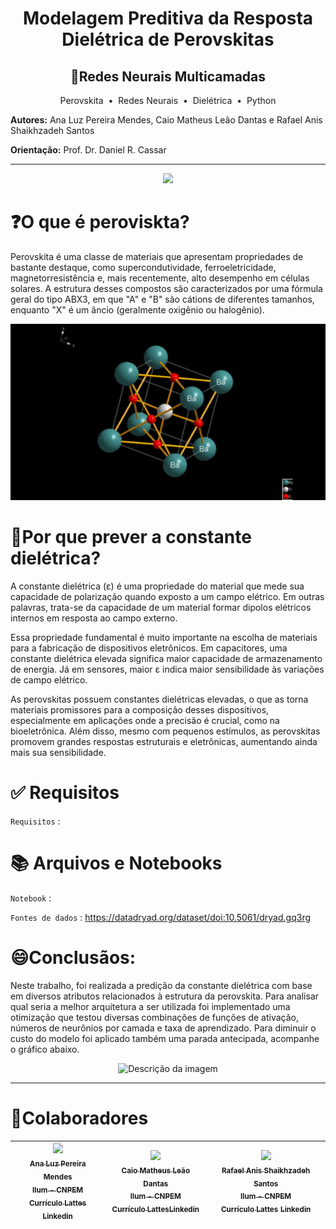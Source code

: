 <h1 align="center">Modelagem Preditiva da Resposta Dielétrica de Perovskitas </h1>
<h2 align="center">🧠Redes Neurais Multicamadas</h2> 

<p align="center">
   Perovskita 
  &nbsp;&bull;&nbsp; Redes Neurais
  &nbsp;&bull;&nbsp; Dielétrica
  &nbsp;&bull;&nbsp; Python
</p>

**Autores:** Ana Luz Pereira Mendes, Caio Matheus Leão Dantas e Rafael Anis Shaikhzadeh Santos

**Orientação:** Prof. Dr. Daniel R. Cassar

-----------

<p align="center">
<img loading="lazy" src="http://img.shields.io/static/v1?label=STATUS&message=EM%20DESENVOLVIMENTO&color=GREEN&style=for-the-badge"/>
</p>

# ❓O que é peroviskta?
Perovskita é uma classe de materiais que apresentam propriedades de bastante destaque, como supercondutividade, ferroeletricidade, magnetorresistência e, mais recentemente, alto desempenho em células solares. A estrutura desses compostos são caracterizados por uma fórmula geral do tipo ABX3, em que "A" e "B" são cátions de diferentes tamanhos, enquanto "X" é um âncio  (geralmente oxigênio ou halogênio). 

<div align="center">
  <img src="perovskitagif.gif" alt="Descrição da imagem" width="1000"/>
</div>

# 🔬Por que prever a constante dielétrica?
A constante dielétrica (ε) é uma propriedade do material que mede sua capacidade de polarização quando exposto a um campo elétrico. Em outras palavras, trata-se da capacidade de um material formar dipolos elétricos internos em resposta ao campo externo.

Essa propriedade fundamental é muito importante na escolha de materiais para a fabricação de dispositivos eletrônicos. Em capacitores, uma constante dielétrica elevada significa maior capacidade de armazenamento de energia. Já em sensores, maior ε indica maior sensibilidade às variações de campo elétrico.

As perovskitas possuem constantes dielétricas elevadas, o que as torna materiais promissores para a composição desses dispositivos, especialmente em aplicações onde a precisão é crucial, como na bioeletrônica. Além disso, mesmo com pequenos estímulos, as perovskitas promovem grandes respostas estruturais e eletrônicas, aumentando ainda mais sua sensibilidade.

# ✅ Requisitos

<code>Requisitos</code> : 

# 📚 Arquivos e Notebooks

<code>Notebook</code> :

<code>Fontes de dados</code> : https://datadryad.org/dataset/doi:10.5061/dryad.gq3rg

# 😄Conclusãos:

Neste trabalho, foi  realizada a predição da constante dielétrica com base em diversos atributos relacionados à estrutura da perovskita. Para analisar qual seria a melhor arquitetura a ser utilizada foi implementado uma otimização que testou diversas combinações de funções de ativação, números de neurônios por camada e taxa de aprendizado. Para diminuir o custo do modelo foi aplicado também uma parada antecipada, acompanhe o gráfico abaixo.

<div align="center">
  <img src="Gráfico_perda_por_arquitetura.jpg" alt="Descrição da imagem" width="1000"/>
</div>


----------
# 👥Colaboradores
| [<img loading="lazy" src="https://avatars.githubusercontent.com/u/172425049?v=4" width=115><br><sub>Ana Luz Pereira Mendes</sub>](https://github.com/LuzMendes)<br>[<sub>Ilum - CNPEM</sub>](https://ilum.cnpem.br/)<br> [<sub>Currículo Lattes</sub>](https://lattes.cnpq.br/4596466138573531) [<sub>Linkedin</sub>](https://www.linkedin.com/in/ana-luz-pereira-mendes/)|[<img loading="lazy" src="https://avatars.githubusercontent.com/u/172424922?v=4" width=115><br><sub>Caio Matheus Leão Dantas</sub>](https://github.com/Caiomld)<br>[<sub>Ilum - CNPEM</sub>](https://ilum.cnpem.br/)<br> [<sub>Currículo Lattes</sub>](http://lattes.cnpq.br/8693036735970868)[<sub>Linkedin</sub>](https://www.linkedin.com/in/caio-matheus-le%C3%A3o-dantas/) | [<img loading="lazy" src="https://avatars.githubusercontent.com/u/172424916?v=4" width=115><br><sub>Rafael Anis Shaikhzadeh Santos </sub>](https://github.com/drcassar)<br> [<sub>Ilum - CNPEM</sub>](https://ilum.cnpem.br/)<br> [<sub>Currículo Lattes</sub>](http://lattes.cnpq.br/1717397276752482) [<sub>Linkedin</sub>](https://www.linkedin.com/in/rafaelanis)| 
| :---: | :---: | :---: | 
